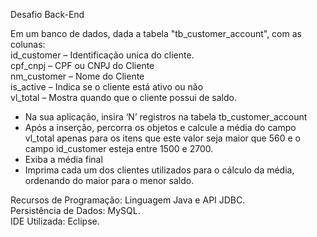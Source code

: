 Desafio Back-End

Em um banco de dados, dada a tabela "tb_customer_account", com as colunas: <br>
id_customer – Identificação unica do cliente.<br>
cpf_cnpj – CPF ou CNPJ do Cliente<br>
nm_customer – Nome do Cliente<br>
is_active – Indica se o cliente está ativo ou não<br>
vl_total – Mostra quando que o cliente possui de saldo.<br>

- Na sua aplicação, insira ‘N’ registros na tabela tb_customer_account
- Após a inserção, percorra os objetos e calcule a média do campo vl_total apenas para os itens que este valor
seja maior que 560 e o campo id_customer esteja entre 1500 e 2700.
- Exiba a média final
- Imprima cada um dos clientes utilizados para o cálculo da média, ordenando do maior para o menor saldo.

Recursos de Programação: Linguagem Java e API JDBC.<br>
Persistência de Dados: MySQL.<br>
IDE Utilizada: Eclipse.<br>

